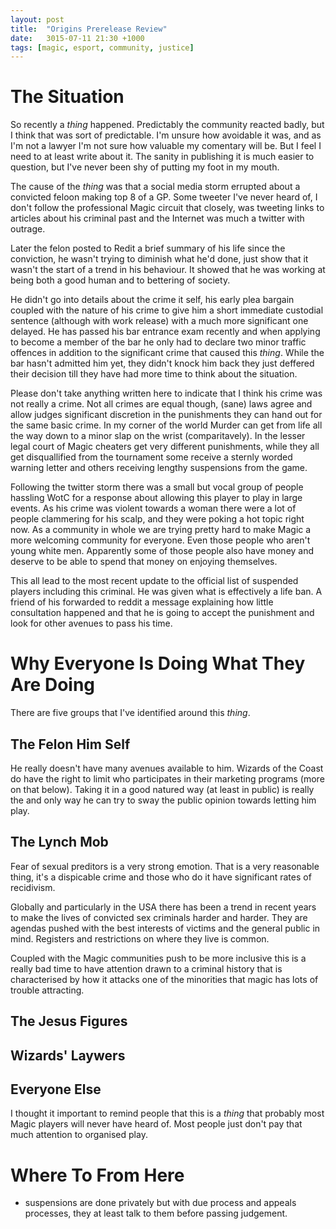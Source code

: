 ```yaml
---
layout: post
title:  "Origins Prerelease Review"
date:   3015-07-11 21:30 +1000
tags: [magic, esport, community, justice]
---
```


# The Situation

So recently a *thing* happened. Predictably the community reacted badly, but
I think that was sort of predictable. I'm unsure how avoidable it was, and
as I'm not a lawyer I'm not sure how valuable my comentary will be. But I
feel I need to at least write about it. The sanity in publishing it is much
easier to question, but I've never been shy of putting my foot in my mouth.

The cause of the *thing* was that a social media storm errupted about a 
convicted feloon making top 8 of a GP. Some tweeter I've never heard of, I 
don't follow the professional Magic circuit that closely, was tweeting 
links to articles about his criminal past and the Internet was much a 
twitter with outrage.

Later the felon posted to Redit a brief summary of his life since the 
conviction, he wasn't trying to diminish what he'd done, just show that it 
wasn't the start of a trend in his behaviour. It showed that he was working
at being both a good human and to bettering of society.

He didn't go into details about the crime it self, his early plea bargain
coupled with the nature of his crime to give him a short immediate 
custodial sentence (although with work release) with a much more significant 
one delayed. He has passed his bar entrance exam recently and when applying to 
become a member of the bar he only had to declare two minor traffic offences 
in addition to the significant crime that caused this *thing*. While the bar 
hasn't admitted him yet, they didn't knock him back they just deffered their 
decision till they have had more time to think about the situation.

Please don't take anything written here to indicate that I think his crime was 
not really a crime. Not all crimes are equal though, (sane) laws agree and 
allow judges significant discretion in the punishments they can hand out for 
the same basic crime. In my corner of the world Murder can get from life all 
the way down to a minor slap on the wrist (comparitavely). In the lesser legal 
court of Magic cheaters get very different punishments, while they all get 
disquallified from the tournament some receive a sternly worded warning
letter and others receiving lengthy suspensions from the game.

Following the twitter storm there was a small but vocal group of people 
hassling WotC for a response about allowing this player to play in large
events. As his crime was violent towards a woman there were a lot of 
people clammering for his scalp, and they were poking a hot topic right
now. As a community in whole we are trying pretty hard to make Magic a more 
welcoming community for everyone. Even those people who aren't young
white men. Apparently some of those people also have money and deserve to be
able to spend that money on enjoying themselves.

This all lead to the most recent update to the official list of suspended 
players including this criminal. He was given what is effectively a life ban. A
friend of his forwarded to reddit a message explaining how little consultation
happened and that he is going to accept the punishment and look for other 
avenues to pass his time.

# Why Everyone Is Doing What They Are Doing

There are five groups that I've identified around this *thing*.

## The Felon Him Self

He really doesn't have many avenues available to him. Wizards of the Coast do
have the right to limit who participates in their marketing programs (more on 
that below). Taking it in a good natured way (at least in public) is really the
and only way he can try to sway the public opinion towards letting him play.

## The Lynch Mob

Fear of sexual preditors is a very strong emotion. That is a very reasonable 
thing, it's a dispicable crime and those who do it have significant rates of
recidivism. 

Globally and particularly in the USA there has been a trend in recent years to
make the lives of convicted sex criminals harder and harder. They are agendas
pushed with the best interests of victims and the general public in mind. 
Registers and restrictions on where they live is common.

Coupled with the Magic communities push to be more inclusive this is a really 
bad time to have attention drawn to a criminal history that is characterised by
how it attacks one of the minorities that magic has lots of trouble attracting.

## The Jesus Figures

## Wizards' Laywers

## Everyone Else

I thought it important to remind people that this is a *thing* that probably 
most Magic players will never have heard of. Most people just don't pay that 
much attention to organised play.

# Where To From Here

- suspensions are done privately but with due process and appeals processes, they at least talk to them before passing judgement.

